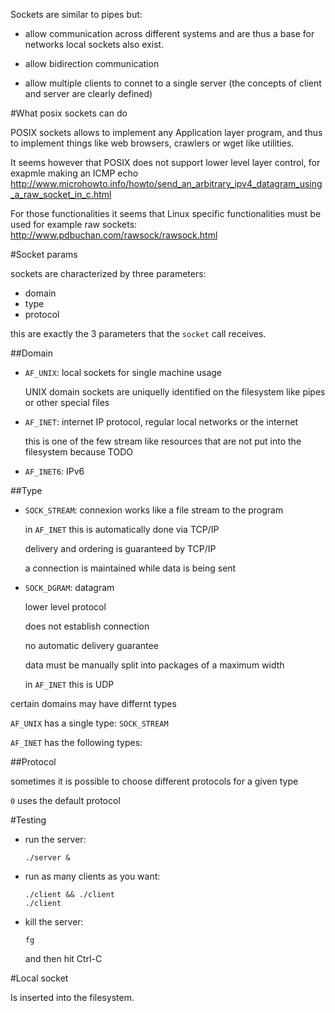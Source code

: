 Sockets are similar to pipes but:

- allow communication across different systems and are thus a base for networks local sockets also exist.

- allow bidirection communication

- allow multiple clients to connet to a single server (the concepts of client and server are clearly defined)

#What posix sockets can do

POSIX sockets allows to implement any Application layer program, and thus to implement things like web browsers, crawlers or wget like utilities.

It seems however that POSIX does not support lower level layer control, for exapmle making an ICMP echo <http://www.microhowto.info/howto/send_an_arbitrary_ipv4_datagram_using_a_raw_socket_in_c.html>

For those functionalities it seems that Linux specific functionalities must be used for example raw sockets: <http://www.pdbuchan.com/rawsock/rawsock.html>

#Socket params

sockets are characterized by three parameters:

- domain
- type
- protocol

this are exactly the 3 parameters that the `socket` call receives.

##Domain

-   `AF_UNIX`: local sockets for single machine usage

    UNIX domain sockets are uniquelly identified on the filesystem like pipes or other special files

-   `AF_INET`: internet IP protocol, regular local networks or the internet

    this is one of the few stream like resources that are not put into the filesystem because TODO

-   `AF_INET6`: IPv6

##Type

-   `SOCK_STREAM`: connexion works like a file stream to the program

    in `AF_INET` this is automatically done via TCP/IP

    delivery and ordering is guaranteed by TCP/IP

    a connection is maintained while data is being sent

-   `SOCK_DGRAM`: datagram

    lower level protocol

    does not establish connection

    no automatic delivery guarantee

    data must be manually split into packages of a maximum width

    in `AF_INET` this is UDP

certain domains may have differnt types

`AF_UNIX` has a single type: `SOCK_STREAM`

`AF_INET` has the following types:

##Protocol

sometimes it is possible to choose different protocols for a given type

`0` uses the default protocol

#Testing

-   run the server:

        ./server &

-   run as many clients as you want:

        ./client && ./client
        ./client

-   kill the server:

        fg

    and then hit Ctrl-C

#Local socket

Is inserted into the filesystem.
